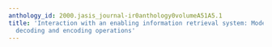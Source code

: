 ```yaml
---
anthology_id: 2000.jasis_journal-ir0anthology0volumeA51A5.1
title: 'Interaction with an enabling information retrieval system: Modeling the user''s
  decoding and encoding operations'
---
```

